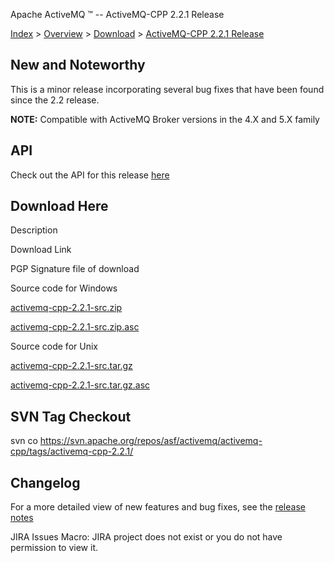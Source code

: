 Apache ActiveMQ ™ -- ActiveMQ-CPP 2.2.1 Release 

[Index](index.html) > [Overview](overview.md) > [Download](OverviewOverview/Overview/download.md) > [ActiveMQ-CPP 2.2.1 Release](Index/Overview/Download/activemq-cpp-221-release.md)

New and Noteworthy
------------------

This is a minor release incorporating several bug fixes that have been found since the 2.2 release.

  

**NOTE:** Compatible with ActiveMQ Broker versions in the 4.X and 5.X family

API
---

Check out the API for this release [here](http://activemq.apache.org/cms/api_docs/activemqcpp-2.2.1)

Download Here
-------------

Description

Download Link

PGP Signature file of download

Source code for Windows

[activemq-cpp-2.2.1-src.zip](http://www.apache.org/dyn/closer.cgi/activemq/activemq-cpp/source/activemq-cpp-2.2.1-src.zip)

[activemq-cpp-2.2.1-src.zip.asc](http://www.apache.org/dist/activemq/activemq-cpp/source/activemq-cpp-2.2.1-src.zip.asc)

Source code for Unix

[activemq-cpp-2.2.1-src.tar.gz](http://www.apache.org/dyn/closer.cgi/activemq/activemq-cpp/source/activemq-cpp-2.2.1-src.tar.gz)

[activemq-cpp-2.2.1-src.tar.gz.asc](http://www.apache.org/dist/activemq/activemq-cpp/source/activemq-cpp-2.2.1-src.tar.gz.asc)

SVN Tag Checkout
----------------

svn co https://svn.apache.org/repos/asf/activemq/activemq-cpp/tags/activemq-cpp-2.2.1/

Changelog
---------

For a more detailed view of new features and bug fixes, see the [release notes](http://issues.apache.org/activemq/secure/ReleaseNote.jspa?projectId=11000&styleName=Html&version=11921)  

JIRA Issues Macro: JIRA project does not exist or you do not have permission to view it.

 

